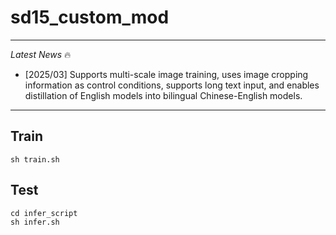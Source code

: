# sd15_custom_mod
---

*Latest News* 🔥

- [2025/03] Supports multi-scale image training, uses image cropping information as control conditions, supports long text input, and enables distillation of English models into bilingual Chinese-English models.

---
## Train
```
sh train.sh
```

## Test
```
cd infer_script
sh infer.sh
```
